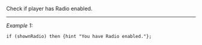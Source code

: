 Check if player has Radio enabled.


---
*Example 1:*
```sqf
if (shownRadio) then {hint "You have Radio enabled."};
```